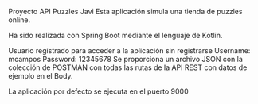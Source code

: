 Proyecto API Puzzles Javi
Esta aplicación simula una tienda de puzzles online.

Ha sido realizada con Spring Boot mediante el lenguaje de Kotlin.

Usuario registrado para acceder a la aplicación sin registrarse
Username: mcampos
Password: 12345678
Se proporciona un archivo JSON con la colección de POSTMAN con todas las rutas de la API REST con datos de ejemplo en el Body.

La aplicación por defecto se ejecuta en el puerto 9000